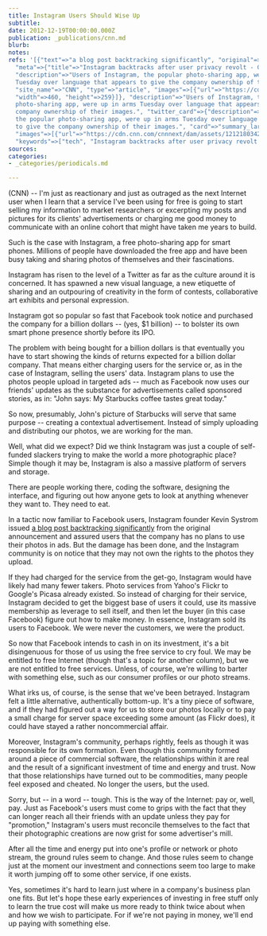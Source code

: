 ```yaml
---
title: Instagram Users Should Wise Up
subtitle: 
date: 2012-12-19T00:00:00.000Z
publication: _publications/cnn.md
blurb: 
notes: 
refs: '[{"text"=>"a blog post backtracking significantly", "original"=>"http://www.cnn.com/2012/12/18/tech/social-media/instagram-terms-users/index.html",
  "meta"=>{"title"=>"Instagram backtracks after user privacy revolt - CNN", "open_graph"=>{"url"=>"https://www.cnn.com/2012/12/18/tech/social-media/instagram-terms-users/index.html",
  "description"=>"Users of Instagram, the popular photo-sharing app, were up in arms
  Tuesday over language that appears to give the company ownership of their images.",
  "site_name"=>"CNN", "type"=>"article", "images"=>[{"url"=>"https://cdn.cnn.com/cnnnext/dam/assets/121218034208-instagram-terms-users-story-top.jpg",
  "width"=>460, "height"=>259}]}, "description"=>"Users of Instagram, the popular
  photo-sharing app, were up in arms Tuesday over language that appears to give the
  company ownership of their images.", "twitter_card"=>{"description"=>"Users of Instagram,
  the popular photo-sharing app, were up in arms Tuesday over language that appears
  to give the company ownership of their images.", "card"=>"summary_large_image",
  "images"=>[{"url"=>"https://cdn.cnn.com/cnnnext/dam/assets/121218034208-instagram-terms-users-story-top.jpg"}]},
  "keywords"=>["tech", "Instagram backtracks after user privacy revolt - CNN"], "favicon"=>"http://www.cnn.com/favicon.ico"}}]'
sources: 
categories:
- _categories/periodicals.md

---
```

(CNN) -- I'm just as reactionary and just as outraged as the next Internet user when I learn that a service I've been using for free is going to start selling my information to market researchers or excerpting my posts and pictures for its clients' advertisements or charging me good money to communicate with an online cohort that might have taken me years to build.

Such is the case with Instagram, a free photo-sharing app for smart phones. Millions of people have downloaded the free app and have been busy taking and sharing photos of themselves and their fascinations.

Instagram has risen to the level of a Twitter as far as the culture around it is concerned. It has spawned a new visual language, a new etiquette of sharing and an outpouring of creativity in the form of contests, collaborative art exhibits and personal expression.

Instagram got so popular so fast that Facebook took notice and purchased the company for a billion dollars -- (yes, $1 billion) -- to bolster its own smart phone presence shortly before its IPO.

The problem with being bought for a billion dollars is that eventually you have to start showing the kinds of returns expected for a billion dollar company. That means either charging users for the service or, as in the case of Instagram, selling the users' data. Instagram plans to use the photos people upload in targeted ads -- much as Facebook now uses our friends' updates as the substance for advertisements called sponsored stories, as in: "John says: My Starbucks coffee tastes great today."

So now, presumably, John's picture of Starbucks will serve that same purpose -- creating a contextual advertisement. Instead of simply uploading and distributing our photos, we are working for the man.

  

Well, what did we expect? Did we think Instagram was just a couple of self-funded slackers trying to make the world a more photographic place? Simple though it may be, Instagram is also a massive platform of servers and storage.

There are people working there, coding the software, designing the interface, and figuring out how anyone gets to look at anything whenever they want to. They need to eat.

In a tactic now familiar to Facebook users, Instagram founder Kevin Systrom issued [a blog post backtracking significantly](http://www.cnn.com/2012/12/18/tech/social-media/instagram-terms-users/index.html) from the original announcement and assured users that the company has no plans to use their photos in ads. But the damage has been done, and the Instagram community is on notice that they may not own the rights to the photos they upload.

If they had charged for the service from the get-go, Instagram would have likely had many fewer takers. Photo services from Yahoo's Flickr to Google's Picasa already existed. So instead of charging for their service, Instagram decided to get the biggest base of users it could, use its massive membership as leverage to sell itself, and then let the buyer (in this case Facebook) figure out how to make money. In essence, Instagram sold its users to Facebook. We were never the customers, we were the product.

So now that Facebook intends to cash in on its investment, it's a bit disingenuous for those of us using the free service to cry foul. We may be entitled to free Internet (though that's a topic for another column), but we are not entitled to free services. Unless, of course, we're willing to barter with something else, such as our consumer profiles or our photo streams.

What irks us, of course, is the sense that we've been betrayed. Instagram felt a little alternative, authentically bottom-up. It's a tiny piece of software, and if they had figured out a way for us to store our photos locally or to pay a small charge for server space exceeding some amount (as Flickr does), it could have stayed a rather noncommercial affair.

Moreover, Instagram's community, perhaps rightly, feels as though it was responsible for its own formation. Even though this community formed around a piece of commercial software, the relationships within it are real and the result of a significant investment of time and energy and trust. Now that those relationships have turned out to be commodities, many people feel exposed and cheated. No longer the users, but the used.

Sorry, but -- in a word -- tough. This is the way of the Internet: pay or, well, pay. Just as Facebook's users must come to grips with the fact that they can longer reach all their friends with an update unless they pay for "promotion," Instagram's users must reconcile themselves to the fact that their photographic creations are now grist for some advertiser's mill.

After all the time and energy put into one's profile or network or photo stream, the ground rules seem to change. And those rules seem to change just at the moment our investment and connections seem too large to make it worth jumping off to some other service, if one exists.

Yes, sometimes it's hard to learn just where in a company's business plan one fits. But let's hope these early experiences of investing in free stuff only to learn the true cost will make us more ready to think twice about when and how we wish to participate. For if we're not paying in money, we'll end up paying with something else.